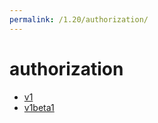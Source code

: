 ```yaml
---
permalink: /1.20/authorization/
---
```


# authorization



* [v1](v1/index.md)
* [v1beta1](v1beta1/index.md)